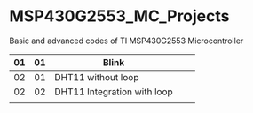 # MSP430G2553_MC_Projects
Basic and advanced codes of TI MSP430G2553 Microcontroller 

| 01 | 01 | Blink                       |   |   |
|----|----|-----------------------------|---|---|
| 02 | 01 | DHT11 without loop          |   |   |
| 02 | 02 | DHT11 Integration with loop |   |   |
|    |    |                             |   |   |

